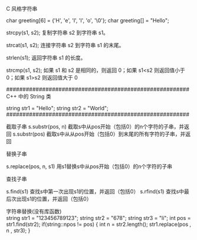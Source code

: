C 风格字符串

char greeting[6] = {'H', 'e', 'l', 'l', 'o', '\0'};
char greeting[] = "Hello";

strcpy(s1, s2);
复制字符串 s2 到字符串 s1。

strcat(s1, s2);
连接字符串 s2 到字符串 s1 的末尾。

strlen(s1);
返回字符串 s1 的长度。

strcmp(s1, s2);
如果 s1 和 s2 是相同的，则返回 0；如果 s1<s2 则返回值小于 0；如果 s1>s2 则返回值大于 0

########################################################
C++ 中的 String 类

string str1 = "Hello";
string str2 = "World";
########################################################


截取子串
s.substr(pos, n)    截取s中从pos开始（包括0）的n个字符的子串，并返回
s.substr(pos)        截取s中从从pos开始（包括0）到末尾的所有字符的子串，并返回

替换子串

s.replace(pos, n, s1)    用s1替换s中从pos开始（包括0）的n个字符的子串

查找子串

s.find(s1)         查找s中第一次出现s1的位置，并返回（包括0）
s.rfind(s1)        查找s中最后次出现s1的位置，并返回（包括0）


字符串替换(没有库函数)	
	string str1 = "123456789123";
	string str2 = "678";
	string str3 = "li";
	int pos = str1.find(str2);
	if(string::npos != pos)
	{
		int n = str2.length();
		str1.replace(pos , n , str3);
	}

